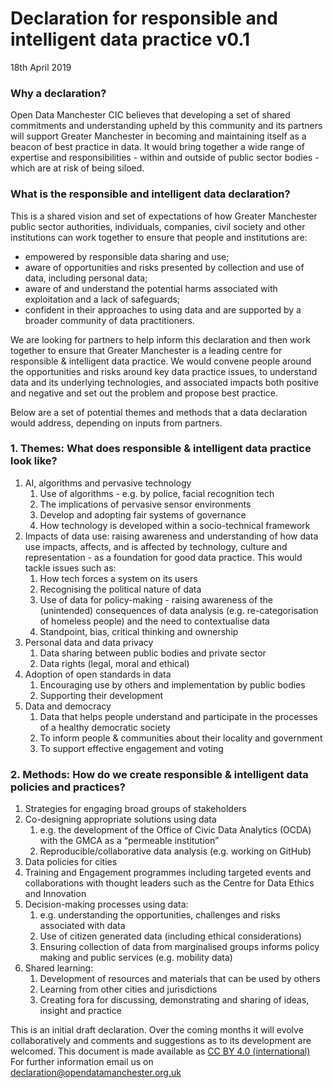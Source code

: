 # Declaration for responsible and intelligent data practice v0.1 
18th April 2019


### Why a declaration?
Open Data Manchester CIC believes that developing a set of shared commitments and understanding upheld by this community and its partners will support Greater Manchester in becoming and maintaining itself as a beacon of best practice in data. It would bring together a wide range of expertise and responsibilities - within and outside of public sector bodies - which are at risk of being siloed.

### What is the responsible and intelligent data declaration?
This is a shared vision and set of expectations of how Greater Manchester public sector authorities, individuals, companies, civil society and other institutions can work together to ensure that people and institutions are: 
* empowered by responsible data sharing and use;
* aware of opportunities and risks presented by collection and use of data, including personal data;
* aware of and understand the potential harms associated with exploitation and a lack of safeguards;
* confident in their approaches to using data and are supported by a broader community of data practitioners.

We are looking for partners to help inform this declaration and then work together to ensure that Greater Manchester is a leading centre for responsible & intelligent data practice. We would convene people around the opportunities and risks around key data practice issues, to understand data and its underlying technologies, and associated impacts both positive and negative and set out the problem and propose best practice. 

Below are a set of potential themes and methods that a data declaration would address, depending on inputs from partners.

### 1. Themes: What does responsible & intelligent data practice look like?
   1. AI, algorithms and pervasive technology
         1. Use of algorithms - e.g. by police, facial recognition tech
         2. The implications of pervasive sensor environments
         3. Develop and adopting fair systems of governance
         4. How technology is developed within a socio-technical framework
   2. Impacts of data use: raising awareness and understanding of how data use impacts, affects, and is affected by technology, culture and representation - as a foundation for good data practice. This would tackle issues such as: 
        1. How tech forces a system on its users
        2. Recognising the political nature of data
        3. Use of data for policy-making - raising awareness of the (unintended) consequences of data analysis (e.g. re-categorisation of homeless people) and the need to contextualise data 
        4. Standpoint, bias, critical thinking and ownership
   3. Personal data and data privacy
        1. Data sharing between public bodies and private sector
        2. Data rights (legal, moral and ethical)
   4. Adoption of open standards in data
        1. Encouraging use by others and implementation by public bodies
        2. Supporting their development
   5. Data and democracy
        1. Data that helps people understand and participate in the processes of a healthy democratic society
        2. To inform people & communities about their locality and government
        3. To support effective engagement and voting

### 2. Methods: How do we create responsible & intelligent data policies and practices? 
   1. Strategies for engaging broad groups of stakeholders
   2. Co-designing appropriate solutions using data
        1. e.g. the development of the Office of Civic Data Analytics (OCDA) with the GMCA as a “permeable institution”
        2. Reproducible/collaborative data analysis (e.g. working on GitHub) 
   3. Data policies for cities
   4. Training and Engagement programmes including targeted events and collaborations with thought leaders such as the Centre for Data Ethics and Innovation
   5. Decision-making processes using data:
        1. e.g. understanding the opportunities, challenges and risks associated with data
        2. Use of citizen generated data (including ethical considerations)
        3. Ensuring collection of data from marginalised groups informs policy making and public services (e.g. mobility data)
   6. Shared learning:
        1. Development of resources and materials that can be used by others
        2. Learning from other cities and jurisdictions
        3. Creating fora for discussing, demonstrating and sharing of ideas, insight and practice

This is an initial draft declaration. Over the coming months it will evolve collaboratively and comments and suggestions as to its development are welcomed. This document is made available as [CC BY 4.0 (international)](https://creativecommons.org/licenses/by/4.0/) For further information email us on declaration@opendatamanchester.org.uk
